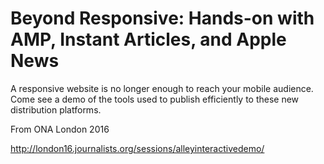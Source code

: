# Beyond Responsive: Hands-on with AMP, Instant Articles, and Apple News

A responsive website is no longer enough to reach your mobile audience. Come see a demo of the tools used to publish efficiently to these new distribution platforms.

From ONA London 2016

http://london16.journalists.org/sessions/alleyinteractivedemo/
